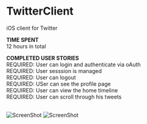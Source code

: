 TwitterClient
=============

iOS client for Twitter

<b>TIME SPENT</b><br> 
12 hours in total<br>

<b>COMPLETED USER STORIES</b><br>
REQUIRED: User can login and authenticate via oAuth <br>
REQUIRED: User sesssion is managed<br>
REQUIRED: User can logout <br>
REQUIRED: USer can see the profile page <br>
REQUIRED: User can view the home timeline <br>
REQUIRED: User can scroll through his tweets <br>
<br>

![ScreenShot](https://raw.github.com/priyankaavj/TwitterClient/master/twitter.gif)
![ScreenShot](https://raw.github.com/priyankaavj/TwitterClient/master/twitterMenu.gif)
